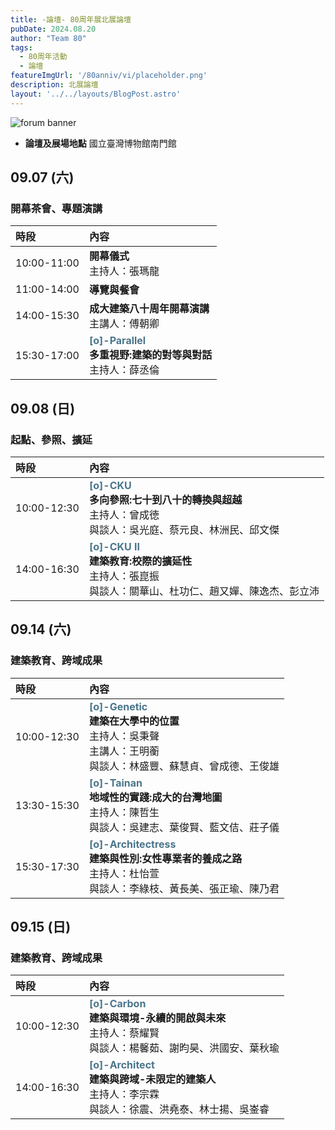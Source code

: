 ```yaml
---
title: -論壇- 80周年展北展論壇
pubDate: 2024.08.20
author: "Team 80"
tags:
  - 80周年活動
  - 論壇
featureImgUrl: '/80anniv/vi/placeholder.png'
description: 北展論壇
layout: '../../layouts/BlogPost.astro'
---
```


![forum banner](/80anniv/events/banner-forum.png)


- **論壇及展場地點**  國立臺灣博物館南門館

## 09.07 (六)
### 開幕茶會、專題演講

| 時段          | 內容                                                                                                |
|:------------|:--------------------------------------------------------------------------------------------------|
| 10:00-11:00 | **開幕儀式**<br>主持人：張瑪龍                                                                               |
| 11:00-14:00 | **導覽與餐會**                                                                                         |
| 14:00-15:30 | **成大建築八十周年開幕演講**<br>主講人：傅朝卿                                                                       |
| 15:30-17:00 | <strong style="color: rgb(74, 117, 139);">[o]-Parallel</strong>  <br>**多重視野:建築的對等與對話**<br>主持人：薛丞倫 |

## 09.08 (日)
### 起點、參照、擴延


|時段| 內容                                                                                                                       |
| :- |:-------------------------------------------------------------------------------------------------------------------------|
|10:00-12:30| <strong style="color: rgb(74, 117, 139);">[o]-CKU</strong><br>**多向參照:七十到八十的轉換與超越**<br>主持人：曾成徳<br>與談人：吳光庭、蔡元良、林洲民、邱文傑     |
|14:00-16:30| <strong style="color: rgb(74, 117, 139);"> [o]-CKU II</strong> <br>**建築教育:校際的擴延性**<br>主持人：張崑振<br>與談人：關華山、杜功仁、趙又嬋、陳逸杰、彭立沛 |


## 09.14 (六)
### 建築教育、跨域成果

|時段| 內容                                                                                                     |
| :- |:-------------------------------------------------------------------------------------------------------|
|10:00-12:30|<strong style="color: rgb(74, 117, 139);"> [o]-Genetic</strong><br>**建築在大學中的位置**<br>主持人：吳秉聲<br>主講人：王明蘅<br>與談人：林盛豐、蘇慧貞、曾成德、王俊雄 |
|13:30-15:30|<strong style="color: rgb(74, 117, 139);"> [o]-Tainan </strong><br>**地域性的實踐:成大的台灣地圖** <br>主持人：陳哲生<br>與談人：吳建志、葉俊賢、藍文佶、莊子儀|
|15:30-17:30|<strong style="color: rgb(74, 117, 139);"> [o]-Architectress</strong> <br>**建築與性別:女性專業者的養成之路**<br>主持人：杜怡萱<br>與談人：李綠枝、黃長美、張正瑜、陳乃君                      |


## 09.15 (日)
### 建築教育、跨域成果

|時段| 內容                                                                                                                      |
| :- |:------------------------------------------------------------------------------------------------------------------------|
|10:00-12:30| <strong style="color: rgb(74, 117, 139);"> [o]-Carbon</strong><br>**建築與環境-永續的開啟與未來**<br>主持人：蔡耀賢<br>與談人：楊馨茹、謝昀昊、洪國安、葉秋瑜|
|14:00-16:30| <strong style="color: rgb(74, 117, 139);"> [o]-Architect</strong><br>**建築與跨域-未限定的建築人**<br>主持人：李宗霖<br>與談人：徐震、洪堯泰、林⼠揚、吳崟睿 |

